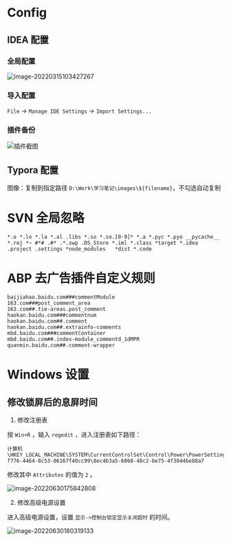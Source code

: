 # Config

## IDEA 配置

### 全局配置

![image-20220315103427267](https://s2.loli.net/2022/03/15/2omyhjbrvJLYVlx.png)

### 导入配置

`File` -> `Manage IDE Settings` -> `Import Settings...`

### 插件备份

![插件截图](https://s2.loli.net/2021/12/17/9vTEOCZ57aKLbyt.png)

## Typora 配置

图像：复制到指定路径 `D:\Work\学习笔记\images\${filename}`，不勾选自动复制

# SVN 全局忽略

```
*.o *.lo *.la *.al .libs *.so *.so.[0-9]* *.a *.pyc *.pyo __pycache__ *.rej *~ #*# .#* .*.swp .DS_Store *.iml *.class *target *.idea .project .settings *node_modules   *dist *.code
```

# ABP 去广告插件自定义规则

```
baijiahao.baidu.com###commentModule
163.com###post_comment_area
163.com##.tie-areas.post_comment
haokan.baidu.com###commentnum
haokan.baidu.com##.comment
haokan.baidu.com##.extrainfo-comments
mbd.baidu.com###commentContainer
mbd.baidu.com##.index-module_commentd_1dMPR
quanmin.baidu.com##.comment-wrapper
```

# Windows 设置

## 修改锁屏后的息屏时间

1. 修改注册表

按 `Win+R` ，输入 `regedit` ，进入注册表如下路径：

```
计算机\HKEY_LOCAL_MACHINE\SYSTEM\CurrentControlSet\Control\Power\PowerSettings\7516b95f-f776-4464-8c53-06167f40cc99\8ec4b3a5-6868-48c2-be75-4f3044be88a7
```

修改其中 `Attributes` 的值为 `2` 。

![image-20220630175842808](https://s2.loli.net/2022/06/30/hFm37ArvjKaVMoG.png)

2. 修改高级电源设置

进入高级电源设置，设置 `显示->控制台锁定显示关闭超时` 的时间。

![image-20220630180319133](https://s2.loli.net/2022/06/30/QosGnWDcHvCdRKA.png)